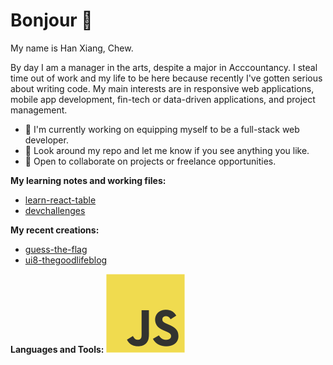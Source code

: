 # Bonjour 👋 

My name is Han Xiang, Chew.

By day I am a manager in the arts, despite a major in Acccountancy.
I steal time out of work and my life to be here because recently I've gotten serious about writing code.
My main interests are in responsive web applications, mobile app development, fin-tech or data-driven applications, and project management.

- 🌱 I'm currently working on equipping myself to be a full-stack web developer.
- 🔭 Look around my repo and let me know if you see anything you like.
- 👯 Open to collaborate on projects or freelance opportunities.

**My learning notes and working files:**
- [learn-react-table]()
- [devchallenges](https://github.com/chewhx/devchallenges)

**My recent creations:**
- [guess-the-flag](https://github.com/chewhx/guess-the-country-flags)
- [ui8-thegoodlifeblog](https://github.com/chewhx/ui8-thegoodlifeblog)

**Languages and Tools:**
![](/icons/javascript-original.png)

<!--
**chewhx/chewhx** is a ✨ _special_ ✨ repository because its `README.md` (this file) appears on your GitHub profile.

Here are some ideas to get you started:

- 🔭 I’m currently working on ...
- 🌱 I’m currently learning ...
- 👯 I’m looking to collaborate on ...
- 🤔 I’m looking for help with ...
- 💬 Ask me about ...
- 📫 How to reach me: ...
- 😄 Pronouns: ...
- ⚡ Fun fact: ...
-->

<!-- - 
- JS
- React
- HTML
- CSS 
- Scss
- Node.js
- Google Cloud
- Mongoose
- MongoDB -->